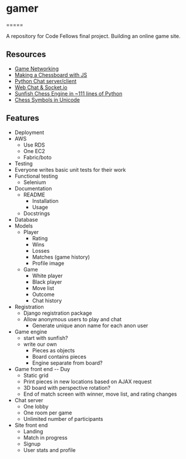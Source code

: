 # gamer
=====

A repository for Code Fellows final project. Building an online game site.


## Resources

+ [Game Networking](http://gafferongames.com/networking-for-game-programmers/)
+ [Making a Chessboard with JS](http://chessboardjs.com/)
+ [Python Chat server/client](http://code.activestate.com/recipes/531824-chat-server-client-using-selectselect/)
+ [Web Chat & Socket.io ](http://blog.pythonisito.com/2012/07/realtime-web-chat-with-socketio-and.html)
+ [Sunfish Chess Engine in ~111 lines of Python](https://github.com/thomasahle/sunfish)
+ [Chess Symbols in Unicode](https://en.wikipedia.org/wiki/Chess_symbols_in_Unicode)


## Features

+ Deployment
 + AWS
    + Use RDS
    + One EC2
    + Fabric/boto
+ Testing
 + Everyone writes basic unit tests for their work
 + Functional testing
    + Selenium
+ Documentation
    + README
        + Installation
        + Usage
    + Docstrings
+ Database
 + Models
     + Player
        + Rating
        + Wins
        + Losses
        + Matches (game history)
        + Profile image
     + Game
        + White player
        + Black player
        + Move list
        + Outcome
        + Chat history
+ Registration
    + Django registration package
    + Allow anonymous users to play and chat
        + Generate unique anon name for each anon user
+ Game engine
    + start with sunfish?
    + write our own
        + Pieces as objects
        + Board contains pieces
        + Engine separate from board?
+ Game front end -- Duy
    + Static grid
    + Print pieces in new locations based on AJAX request
    + 3D board with perspective rotation?
    + End of match screen with winner, move list, and rating changes
+ Chat server
    + One lobby
    + One room per game
    + Unlimited number of participants
+ Site front end
    + Landing
    + Match in progress
    + Signup
    + User stats and profile
